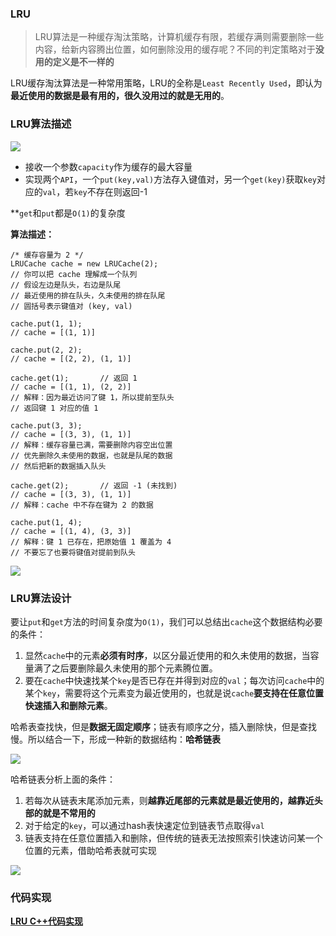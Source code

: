 ### LRU

> LRU算法是一种缓存淘汰策略，计算机缓存有限，若缓存满则需要删除一些内容，给新内容腾出位置，如何删除没用的缓存呢？不同的判定策略对于**没用的定义是不一样的**

LRU缓存淘汰算法是一种常用策略，LRU的全称是`Least Recently Used`，即认为**最近使用的数据是最有用的，很久没用过的就是无用的**。


### LRU算法描述

![](https://myimages-wqz.oss-cn-shanghai.aliyuncs.com/intern/202209021431902.png)

* 接收一个参数`capacity`作为缓存的最大容量
* 实现两个`API`，一个`put(key,val)`方法存入键值对，另一个`get(key)`获取`key`对应的`val`，若`key`不存在则返回-1

**`get`和`put`都是`O(1)`的复杂度

**算法描述：**
```
/* 缓存容量为 2 */
LRUCache cache = new LRUCache(2);
// 你可以把 cache 理解成一个队列
// 假设左边是队头，右边是队尾
// 最近使用的排在队头，久未使用的排在队尾
// 圆括号表示键值对 (key, val)

cache.put(1, 1);
// cache = [(1, 1)]

cache.put(2, 2);
// cache = [(2, 2), (1, 1)]

cache.get(1);       // 返回 1
// cache = [(1, 1), (2, 2)]
// 解释：因为最近访问了键 1，所以提前至队头
// 返回键 1 对应的值 1

cache.put(3, 3);
// cache = [(3, 3), (1, 1)]
// 解释：缓存容量已满，需要删除内容空出位置
// 优先删除久未使用的数据，也就是队尾的数据
// 然后把新的数据插入队头

cache.get(2);       // 返回 -1 (未找到)
// cache = [(3, 3), (1, 1)]
// 解释：cache 中不存在键为 2 的数据

cache.put(1, 4);    
// cache = [(1, 4), (3, 3)]
// 解释：键 1 已存在，把原始值 1 覆盖为 4
// 不要忘了也要将键值对提前到队头
```

![](https://myimages-wqz.oss-cn-shanghai.aliyuncs.com/intern/202208191503510.png)
### LRU算法设计

要让`put`和`get`方法的时间复杂度为`O(1)`，我们可以总结出`cache`这个数据结构必要的条件：

1. 显然`cache`中的元素**必须有时序**，以区分最近使用的和久未使用的数据，当容量满了之后要删除最久未使用的那个元素腾位置。
2. 要在`cache`中快速找某个`key`是否已存在并得到对应的`val`；每次访问`cache`中的某个`key`，需要将这个元素变为最近使用的，也就是说`cache`**要支持在任意位置快速插入和删除元素**。

哈希表查找快，但是**数据无固定顺序**；链表有顺序之分，插入删除快，但是查找慢。所以结合一下，形成一种新的数据结构：**哈希链表**

![](https://myimages-wqz.oss-cn-shanghai.aliyuncs.com/intern/202209021555550.png)

哈希链表分析上面的条件：

1. 若每次从链表末尾添加元素，则**越靠近尾部的元素就是最近使用的，越靠近头部的就是不常用的**
2. 对于给定的`key`，可以通过hash表快速定位到链表节点取得`val`
3. 链表支持在任意位置插入和删除，但传统的链表无法按照索引快速访问某一个位置的元素，借助哈希表就可实现

![](https://myimages-wqz.oss-cn-shanghai.aliyuncs.com/intern/202208191503510.png)
### 代码实现

[**LRU C++代码实现**](../src/c%2B%2B/include/lrc.h)